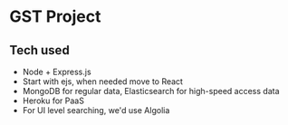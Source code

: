 # GST Project

## Tech used 
- Node + Express.js
- Start with ejs, when needed move to React
- MongoDB for regular data, Elasticsearch for high-speed access data
- Heroku for PaaS
- For UI level searching, we'd use Algolia